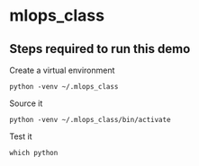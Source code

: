 # mlops_class
## Steps required to run this demo

Create a virtual environment

```python -venv ~/.mlops_class```

Source it

```python -venv ~/.mlops_class/bin/activate```

Test it

```which python```
